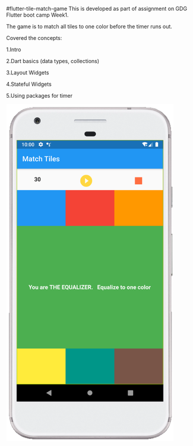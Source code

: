 #flutter-tile-match-game
This is developed as part of assignment on GDG Flutter boot camp Week1.

The game is to match all tiles to one color before the timer runs out.


Covered the concepts:

1.Intro

2.Dart basics (data types, collections)

3.Layout Widgets

4.Stateful Widgets

5.Using packages for timer

<img src="Screenshots/Screenshot.png" width="450">

